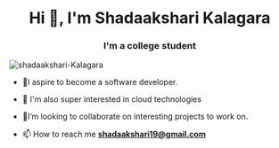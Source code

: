 <h1 align="center">Hi 👋, I'm Shadaakshari Kalagara</h1>
<h3 align="center">I'm a college student </h3>

<p align="left"> <img src="https://komarev.com/ghpvc/?username=shadaakshari-Kalagara&label=Profile%20views&color=0e75b6&style=flat" alt="shadaakshari-Kalagara" /> </p>

- 🔭I aspire to become a software developer.

- 👯 I'm also super interested in cloud technologies 

- 🤝I’m looking to collaborate on interesting projects to work on.

- 📫 How to reach me **shadaakshari19@gmail.com**

